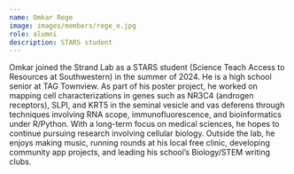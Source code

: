 ```yaml
---
name: Omkar Rege
image: images/members/rege_o.jpg
role: alumni
description: STARS student
---
```

Omkar joined the Strand Lab as a STARS student (Science Teach Access to Resources at Southwestern) in the summer of 2024. He is a high school senior at TAG Townview. As part of his poster project, he worked on mapping cell characterizations in genes such as NR3C4 (androgen receptors), SLPI, and KRT5 in the seminal vesicle and vas deferens through techniques involving RNA scope, immunofluorescence, and bioinformatics under R/Python. With a long-term focus on medical sciences, he hopes to continue pursuing research involving cellular biology. Outside the lab, he enjoys making music, running rounds at his local free clinic, developing community app projects, and leading his school’s Biology/STEM writing clubs.